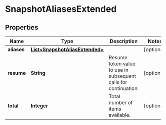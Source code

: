 
# SnapshotAliasesExtended

## Properties
Name | Type | Description | Notes
------------ | ------------- | ------------- | -------------
**aliases** | [**List&lt;SnapshotAliasExtended&gt;**](SnapshotAliasExtended.md) |  |  [optional]
**resume** | **String** | Resume token value to use in subsequent calls for continuation. |  [optional]
**total** | **Integer** | Total number of items available. |  [optional]



